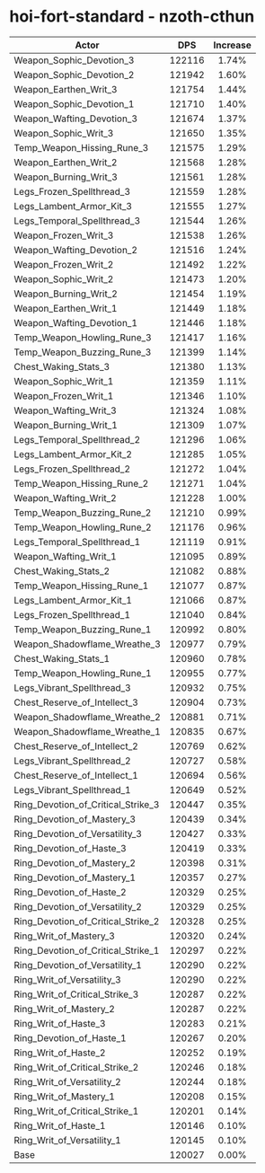 # hoi-fort-standard - nzoth-cthun
| Actor | DPS | Increase |
|---|:---:|:---:|
|Weapon_Sophic_Devotion_3|122116|1.74%|
|Weapon_Sophic_Devotion_2|121942|1.60%|
|Weapon_Earthen_Writ_3|121754|1.44%|
|Weapon_Sophic_Devotion_1|121710|1.40%|
|Weapon_Wafting_Devotion_3|121674|1.37%|
|Weapon_Sophic_Writ_3|121650|1.35%|
|Temp_Weapon_Hissing_Rune_3|121575|1.29%|
|Weapon_Earthen_Writ_2|121568|1.28%|
|Weapon_Burning_Writ_3|121561|1.28%|
|Legs_Frozen_Spellthread_3|121559|1.28%|
|Legs_Lambent_Armor_Kit_3|121555|1.27%|
|Legs_Temporal_Spellthread_3|121544|1.26%|
|Weapon_Frozen_Writ_3|121538|1.26%|
|Weapon_Wafting_Devotion_2|121516|1.24%|
|Weapon_Frozen_Writ_2|121492|1.22%|
|Weapon_Sophic_Writ_2|121473|1.20%|
|Weapon_Burning_Writ_2|121454|1.19%|
|Weapon_Earthen_Writ_1|121449|1.18%|
|Weapon_Wafting_Devotion_1|121446|1.18%|
|Temp_Weapon_Howling_Rune_3|121417|1.16%|
|Temp_Weapon_Buzzing_Rune_3|121399|1.14%|
|Chest_Waking_Stats_3|121380|1.13%|
|Weapon_Sophic_Writ_1|121359|1.11%|
|Weapon_Frozen_Writ_1|121346|1.10%|
|Weapon_Wafting_Writ_3|121324|1.08%|
|Weapon_Burning_Writ_1|121309|1.07%|
|Legs_Temporal_Spellthread_2|121296|1.06%|
|Legs_Lambent_Armor_Kit_2|121285|1.05%|
|Legs_Frozen_Spellthread_2|121272|1.04%|
|Temp_Weapon_Hissing_Rune_2|121271|1.04%|
|Weapon_Wafting_Writ_2|121228|1.00%|
|Temp_Weapon_Buzzing_Rune_2|121210|0.99%|
|Temp_Weapon_Howling_Rune_2|121176|0.96%|
|Legs_Temporal_Spellthread_1|121119|0.91%|
|Weapon_Wafting_Writ_1|121095|0.89%|
|Chest_Waking_Stats_2|121082|0.88%|
|Temp_Weapon_Hissing_Rune_1|121077|0.87%|
|Legs_Lambent_Armor_Kit_1|121066|0.87%|
|Legs_Frozen_Spellthread_1|121040|0.84%|
|Temp_Weapon_Buzzing_Rune_1|120992|0.80%|
|Weapon_Shadowflame_Wreathe_3|120977|0.79%|
|Chest_Waking_Stats_1|120960|0.78%|
|Temp_Weapon_Howling_Rune_1|120955|0.77%|
|Legs_Vibrant_Spellthread_3|120932|0.75%|
|Chest_Reserve_of_Intellect_3|120904|0.73%|
|Weapon_Shadowflame_Wreathe_2|120881|0.71%|
|Weapon_Shadowflame_Wreathe_1|120835|0.67%|
|Chest_Reserve_of_Intellect_2|120769|0.62%|
|Legs_Vibrant_Spellthread_2|120727|0.58%|
|Chest_Reserve_of_Intellect_1|120694|0.56%|
|Legs_Vibrant_Spellthread_1|120649|0.52%|
|Ring_Devotion_of_Critical_Strike_3|120447|0.35%|
|Ring_Devotion_of_Mastery_3|120439|0.34%|
|Ring_Devotion_of_Versatility_3|120427|0.33%|
|Ring_Devotion_of_Haste_3|120419|0.33%|
|Ring_Devotion_of_Mastery_2|120398|0.31%|
|Ring_Devotion_of_Mastery_1|120357|0.27%|
|Ring_Devotion_of_Haste_2|120329|0.25%|
|Ring_Devotion_of_Versatility_2|120329|0.25%|
|Ring_Devotion_of_Critical_Strike_2|120328|0.25%|
|Ring_Writ_of_Mastery_3|120320|0.24%|
|Ring_Devotion_of_Critical_Strike_1|120297|0.22%|
|Ring_Devotion_of_Versatility_1|120290|0.22%|
|Ring_Writ_of_Versatility_3|120290|0.22%|
|Ring_Writ_of_Critical_Strike_3|120287|0.22%|
|Ring_Writ_of_Mastery_2|120287|0.22%|
|Ring_Writ_of_Haste_3|120283|0.21%|
|Ring_Devotion_of_Haste_1|120267|0.20%|
|Ring_Writ_of_Haste_2|120252|0.19%|
|Ring_Writ_of_Critical_Strike_2|120246|0.18%|
|Ring_Writ_of_Versatility_2|120244|0.18%|
|Ring_Writ_of_Mastery_1|120208|0.15%|
|Ring_Writ_of_Critical_Strike_1|120201|0.14%|
|Ring_Writ_of_Haste_1|120146|0.10%|
|Ring_Writ_of_Versatility_1|120145|0.10%|
|Base|120027|0.00%|
